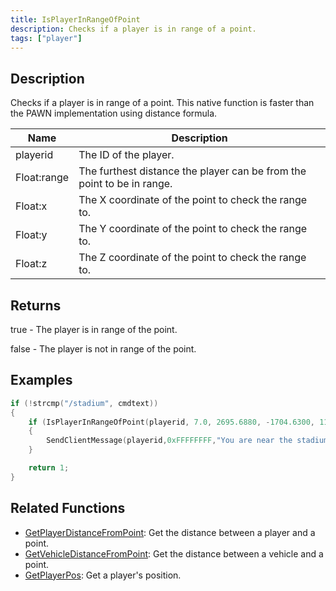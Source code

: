 ```yaml
---
title: IsPlayerInRangeOfPoint
description: Checks if a player is in range of a point.
tags: ["player"]
---
```


## Description

Checks if a player is in range of a point. This native function is faster than the PAWN implementation using distance formula.

| Name        | Description                                                            |
| ----------- | ---------------------------------------------------------------------- |
| playerid    | The ID of the player.                                                  |
| Float:range | The furthest distance the player can be from the point to be in range. |
| Float:x     | The X coordinate of the point to check the range to.                   |
| Float:y     | The Y coordinate of the point to check the range to.                   |
| Float:z     | The Z coordinate of the point to check the range to.                   |

## Returns

true - The player is in range of the point.

false - The player is not in range of the point.

## Examples

```c
if (!strcmp("/stadium", cmdtext))
{
    if (IsPlayerInRangeOfPoint(playerid, 7.0, 2695.6880, -1704.6300, 11.8438))
    {
        SendClientMessage(playerid,0xFFFFFFFF,"You are near the stadium entrance!");
    }

    return 1;
}
```

## Related Functions

- [GetPlayerDistanceFromPoint](GetPlayerDistanceFromPoint): Get the distance between a player and a point.
- [GetVehicleDistanceFromPoint](GetVehicleDistanceFromPoint): Get the distance between a vehicle and a point.
- [GetPlayerPos](GetPlayerPos): Get a player's position.
